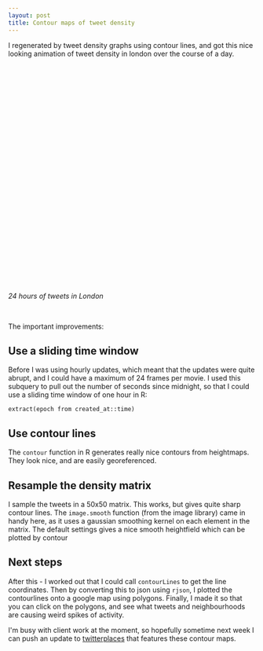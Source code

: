```yaml
---
layout: post
title: Contour maps of tweet density
---
```


I regenerated by tweet density graphs using contour lines, and got this nice looking animation of tweet density in london over the course of a day.

<object width="400" height="400"><param name="movie" value="http://www.youtube.com/v/XMNg1Hjd6qE?fs=1&amp;hl=en_US"></param><param name="allowFullScreen" value="true"></param><param name="allowscriptaccess" value="always"></param><embed src="http://www.youtube.com/v/XMNg1Hjd6qE?fs=1&amp;hl=en_US" type="application/x-shockwave-flash" allowscriptaccess="always" allowfullscreen="true" width="400" height="400"></embed></object>

<br />
<br />

<cite>24 hours of tweets in London</cite>

<br />

The important improvements:

## Use a sliding time window

Before I was using hourly updates, which meant that the updates were quite abrupt, and I could have a maximum of 24 frames per movie. I used this subquery to pull out the number of seconds since midnight, so that I could use a sliding time window of one hour in R:

    extract(epoch from created_at::time)
    
## Use contour lines

The `contour` function in R generates really nice contours from heightmaps. They look nice, and are easily georeferenced.

## Resample the density matrix

I sample the tweets in a 50x50 matrix. This works, but gives quite sharp contour lines. The `image.smooth` function (from the image library) came in handy here, as it uses a gaussian smoothing kernel on each element in the matrix. The default settings gives a nice smooth heightfield which can be plotted by contour

## Next steps

After this - I worked out that I could call `contourLines` to get the line coordinates. Then by converting this to json using `rjson`, I plotted the contourlines onto a google map using polygons. Finally, I made it so that you can click on the polygons, and see what tweets and neighbourhoods are causing weird spikes of activity.

I'm busy with client work at the moment, so hopefully sometime next week I can push an update to [twitterplaces](http://twitterplaces.com/) that features these contour maps.